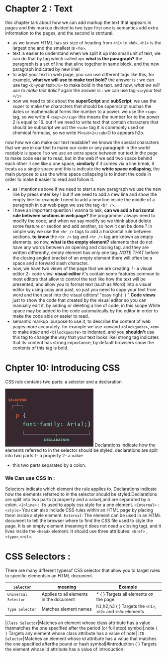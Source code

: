 # Chapter 2 : Text
this chapter talk about how we can add markup the text that appears in pages and this markup divided to two type first one is semantics add extra information to the pages, and the second is strctural.
* as we known HTML  has six size of heading from `<h1>` to `<h6>`, `<h1>` is the largest one and the smallest is `<h6>`.
* text is easier to understand when we split it up into small unit of text, we can do that by tag which called `<p>`
**what is the paragraph?** the paragraph is a set of line that aline together in same block, and the new paragraph indicated by new line!
* to adjst your text in web page, you can use different tags like this, for example, **what we will use to make text bold?**
the answer is : we can use tag `<b>`your text`</b>` to make bold in the text.
and now, *what we will use to make text italic?*
again the answer is : we can use tag `<i>`your text `</i>` 
* now we need to talk about the **superScript** and **subScript**, we use the super to make the characters that should be superscript suchas the  dates or mathematical forms like number to a power.  we use the `<sup>` tag, so we write 4 `<sup>2</sup>` this means the number for to the power 2 is equal to 16. 
but if we need to write text that contain characters that should be subscript we ust the `<sub>` tag it is commonly used on chemical
formulas, so we write H`<sub>2</sub>`O to appears h2o.

now how we can make our text readable? 
we knows the special characters that we use in our text to make our code or any paragraph in the world readable is space !
so we use an extra space between our text in the page to make code easier to read, but in the web if we add two space behind each other it see like a one space, **similarly** if it comes via a line break, it treats as a single space and this is indicate the **white space collapsing**, the main purpose to use the white space collapsing is to indent the code in order to make it easier to read and follow it.
* as I mentions above if we need to start a new paragraph we use the new line by press enter key ! but if we need to add a new line and show the empty line for example I need to add a new line inside the
middle of a paragraph in our web page we use the tag `<br />`.
*  I have an important question I wanna to ask, **can we add a horizontal rule between sections in web page?**
the programmer always need to modify the code, and when we say modify so we think about delete some feature or section and add another, so how it can be done ? in simple way we use the `<hr />` tags to add a
horizontal rule between sections.
**to know** the `<br />` tag and `<hr />` tag are known as empty elements.
so now, **what is the empty element?**
elements that do not have any words between an opening and closing tag. and they are written differently, empty element has only one tag. 
*NOTE THAT* before the closing angled bracket of an empty element there will often be a space and a forward slash character.
*  now, we have two views of the page that we are creating:
1- a visual editor 2- code view.
**visual editor** it's contain some features common to most editors
that allow to control the text like how the text will be presented, and allow you to format text (such as Word) into a visual editor by using copy and past, so just you need to copy your text from word and then past into the visual editors! "easy right :) "
**Code views** just to  show the code that created by the visual editor so you can manually edit it, by adding or deleting a line of code, in this scope White space may be added to the code automatically by the editor in order to make the code able or easier to read.
* semantic markup :purpose to use it, to describe the content of web pages more accurately. for example we use `<em>`and `<blockquote>`, `<em>` to make *italic* and `<bllockquoute>` to indented, and you **shouldn't** 
use this tag to change the way that your text looks like!
strong tag indicates that its content has strong importance, by default browsers show the contents of this tag is bold.
# Chpter 10: Introducing CSS
CSS rule contains two parts: a selector and a declaration

![the_part_of_CSS](201/CSS1.jpg)
Declarations indicate how the elements referred to in the selector should be styled. declarations are split into two parts 
1- a property 
2- a value 
* this two parts  separated by a colon.
### We Can use CSS In :
Selectors indicate which element the rule applies to. Declarations indicate how the elements referred to in the selector should be styled.Declarations are split into two parts (a property and a value),and are separated by a colon.
`<Inline>` : It’s used to apply css style for a one element. 
`<Internal>` : `<style>` You can also include CSS rules within an HTML page by placing them inside a style element.
 `External`: The <link> element can be used in an HTML document to tell the browser where to find the CSS file used to style the page. It is an empty element (meaning it does not need a closing tag), and it lives inside the `<head>` element. 
 It should use three attributes: `<href>` ,`<type>`,`<rel>`.

 # CSS Selectors :
 There are many different typesof CSS selector that allow you to target rules to specific elementsin an HTML document.

 |`Selector`|meaning|Example|
 |----------|-------|-------|
 | `Universal Selector`|Applies to all elements in the document|* { } Targets all elements on the page|
 |`Type Selector`|Matches element names|h1,h2,h3 { } Targets the `<h1>`, `<h2>` and `<h3>` elements|

 |`Class Selector`|Matches an element whose class attribute has a value thatmatches the one specified after the period (or full stop) symbol|.note `{ }` Targets any element whose class attribute has a value of note|
 |`ID Selector`|Matches an element whose id attribute has a value that matches the one specified afterthe pound or hash symbol|#introduction { } Targets the element whose id attribute has a value of introduction|

